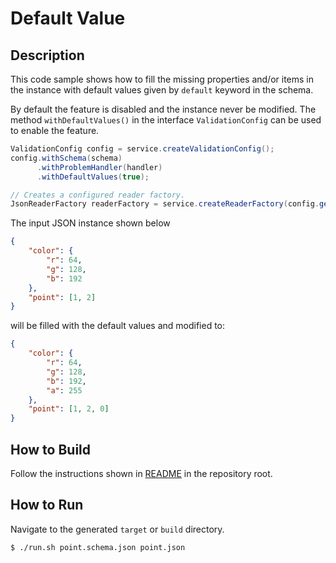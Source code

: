 # Default Value

## Description

This code sample shows how to fill the missing properties and/or items in the instance with default values given by `default` keyword in the schema.

By default the feature is disabled and the instance never be modified. The method `withDefaultValues()` in the interface `ValidationConfig` can be used to enable the feature.

```java
ValidationConfig config = service.createValidationConfig();
config.withSchema(schema)
      .withProblemHandler(handler)
      .withDefaultValues(true);

// Creates a configured reader factory.
JsonReaderFactory readerFactory = service.createReaderFactory(config.getAsMap());
```

The input JSON instance shown below
```json
{
    "color": {
        "r": 64,
        "g": 128,
        "b": 192
    },
    "point": [1, 2]
}
```

will be filled with the default values and modified to:
```json
{
    "color": {
        "r": 64,
        "g": 128,
        "b": 192,
        "a": 255
    },
    "point": [1, 2, 0]
}
```

## How to Build

Follow the instructions shown in [README](../README.md) in the repository root.

## How to Run

Navigate to the generated `target` or `build` directory.

```shell
$ ./run.sh point.schema.json point.json
```
